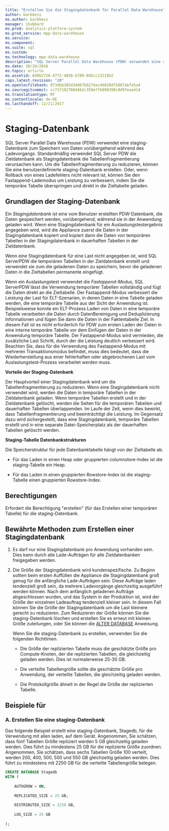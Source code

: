 ```yaml
---
title: "Erstellen Sie die Stagingdatenbank für Parallel Data Warehouse"
author: barbkess
ms.author: barbkess
manager: jhubbard
ms.prod: analytics-platform-system
ms.prod_service: mpp-data-warehouse
ms.service: 
ms.component: 
ms.suite: sql
ms.custom: 
ms.technology: mpp-data-warehouse
description: "SQL Server Parallel Data Warehouse (PDW) verwendet eine staging-Datenbank zum Speichern von Daten vorübergehend während des Ladevorgangs."
ms.date: 10/20/2016
ms.topic: article
ms.assetid: 6d0b2726-4772-4858-b700-885cc12219b2
caps.latest.revision: "20"
ms.openlocfilehash: 073dbb385d34d67b9274ac46828df5887abfe5a4
ms.sourcegitcommit: cc71f1027884462c359effb898390c8d97eaa414
ms.translationtype: MT
ms.contentlocale: de-DE
ms.lasthandoff: 12/21/2017
---
```

# <a name="staging-database"></a>Staging-Datenbank 
SQL Server Parallel Data Warehouse (PDW) verwendet eine staging-Datenbank zum Speichern von Daten vorübergehend während des Ladevorgangs. Standardmäßig verwendet SQL Server PDW die Zieldatenbank als Stagingdatenbank die Tabellenfragmentierung verursachen kann. Um die Tabellenfragmentierung zu reduzieren, können Sie eine benutzerdefinierte staging-Datenbank erstellen. Oder, wenn Rollback von eines Ladefehlers nicht relevant ist, können Sie den Fastappend-Lademodus um Leistung zu verbessern, indem Sie die temporäre Tabelle überspringen und direkt in die Zieltabelle geladen.  
  
## <a name="StagingDatabase"></a>Grundlagen der Staging-Datenbank  
Ein *Stagingdatenbank* ist eine vom Benutzer erstellten PDW-Datenbank, die Daten gespeichert werden, vorübergehend, während sie in der Anwendung geladen wird. Wenn eine Stagingdatenbank für ein Auslastungstestergebnis angegeben wird, wird die Appliance zuerst die Daten in der Stagingdatenbank kopiert und kopiert dann die Daten von temporären Tabellen in der Stagingdatenbank in dauerhaften Tabellen in der Zieldatenbank.  
  
Wenn eine Stagingdatenbank für eine Last nicht angegeben ist, wird SQL ServerPDW die temporären Tabellen in der Zieldatenbank erstellt und verwendet sie zum die geladenen Daten zu speichern, bevor die geladenen Daten in die Zieltabellen permanente eingefügt.  
  
Wenn ein Auslastungstest verwendet die *Fastappend-Modus*, SQL ServerPDW lässt die Verwendung temporärer Tabellen vollständig und fügt die Daten direkt an die Zieltabelle. Der Fastappend-Modus verbessert die Leistung der Last für ELT-Szenarien, in denen Daten in eine Tabelle geladen werden, die eine temporäre Tabelle aus der Sicht der Anwendung ist. Beispielsweise konnte ein ELT-Prozess Laden von Daten in eine temporäre Tabelle verarbeiten die Daten durch DatenBereinigung und Deduplizierung Informationen und fügen Sie dann die Daten in der Faktentabelle Ziel. In diesem Fall ist es nicht erforderlich für PDW zum ersten Laden der Daten in eine interne temporäre Tabelle vor dem Einfügen der Daten in der Anwendung temporäre Tabelle. Der Fastappend-Modus wird vermieden, die zusätzliche Last Schritt, durch der die Leistung deutlich verbessert wird. Beachten Sie, dass für die Verwendung des Fastappend-Modus mit mehreren Transaktionsmodus befindet, muss dies bedeutet, dass die Wiederherstellung aus einer fehlerhaften oder abgebrochenen Last vom Auslastungstest-Prozess verarbeitet werden muss.  
  
**Vorteile der Staging-Datenbank**  
  
Der Hauptvorteil einer Stagingdatenbank wird um die Tabellenfragmentierung zu reduzieren. Wenn eine Stagingdatenbank nicht verwendet wird, werden die Daten in temporäre Tabellen in der Zieldatenbank geladen. Wenn temporäre Tabellen erstellt und in der Zieldatenbank gelöscht, werden die Seiten für die temporären Tabellen und dauerhaften Tabellen überlappenden. Im Laufe der Zeit, wenn dies bewirkt, dass Tabellenfragmentierung und beeinträchtigt die Leistung. Im Gegensatz dazu wird sichergestellt, dass eine Stagingdatenbank, temporäre Tabellen erstellt und in eine separate Datei-Speicherplatz als der dauerhaften Tabellen gelöscht werden.  
  
**Staging-Tabelle Datenbankstrukturen**  
  
Die Speicherstruktur für jede Datenbanktabelle hängt von der Zieltabelle ab.  
  
-   Für das Laden in einen Heap oder gruppierten columnstore-Index ist die staging-Tabelle ein Heap.  
  
-   Für das Laden in einen gruppierten Rowstore-Index ist die staging-Tabelle einen gruppierten Rowstore-Index.  
  
## <a name="Permissions"></a>Berechtigungen  
Erfordert die Berechtigung "erstellen" (für das Erstellen einer temporären Tabelle) für die staging-Datenbank. 

<!-- MISSING LINKS

For more information, see [Grant Permissions to load data](grant-permissions-to-load-data.md).  

-->
  
## <a name="CreatingStagingDatabase"></a>Bewährte Methoden zum Erstellen einer Stagingdatenbank  
  
1.  Es darf nur eine Stagingdatenbank pro Anwendung vorhanden sein. Dies kann durch alle Lade-Aufträgen für alle Zieldatenbanken freigegeben werden.  
  
2.  Die Größe der Stagingdatenbank wird kundenspezifische. Zu Beginn sollten beim ersten Auffüllen die Appliance die Stagingdatenbank groß genug für die anfängliche Lade-Aufträgen sein. Diese Aufträge laden tendenziell groß sein, da mehrere Ladevorgänge gleichzeitig ausgeführt werden können. Nach dem anfänglich geladenen Aufträge abgeschlossen wurden, und das System in der Produktion ist, wird der Größe der einzelnen Ladeauftrag tendenziell kleiner sein. In diesem Fall können Sie die Größe der Stagingdatenbank um die Last kleinere gerecht zu reduzieren. Zum Reduzieren der Größe können Sie die staging-Datenbank löschen und erstellen Sie es erneut mit kleinen Größe zuteilungen, oder Sie können die [ALTER DATABASE](../t-sql/statements/alter-database-parallel-data-warehouse.md) Anweisung.  
  
    Wenn Sie die staging-Datenbank zu erstellen, verwenden Sie die folgenden Richtlinien.  
  
    -   Die Größe der replizierten Tabelle muss die geschätzte Größe pro Compute-Knoten, der die replizierten Tabellen, die gleichzeitig geladen werden. Dies ist normalerweise 25-30 GB.  
  
    -   Die verteilte Tabellengröße sollte die geschätzte Größe pro Anwendung, der verteilte Tabellen, die gleichzeitig geladen werden.  
  
    -   Die Protokollgröße ähnelt in der Regel die Größe der replizierten Tabelle.  
  
## <a name="Examples"></a>Beispiele für  
  
### <a name="a-create-a-staging-database"></a>A. Erstellen Sie eine staging-Datenbank 
Das folgende Beispiel erstellt eine staging-Datenbank, Stagedb, für die Verwendung mit allen laden, auf dem Gerät. Angenommen, Sie schätzen, dass fünf Tabellen Größe repliziert werden 5 GB gleichzeitig geladen werden. Dies führt zu mindestens 25 GB für die replizierte Größe zuordnen. Angenommen, Sie schätzen, dass sechs Tabellen Größe 100 verteilt, werden 200, 400, 500, 500 und 550 GB gleichzeitig geladen werden. Dies führt zu mindestens mit 2250 GB für die verteilte Tabellengröße belegen.  
  
```sql  
CREATE DATABASE Stagedb  
WITH (  
  
    AUTOGROW = ON,  
  
    REPLICATED_SIZE = 25 GB,  
  
    DISTRIBUTED_SIZE = 2250 GB,  
  
    LOG_SIZE = 25 GB  
  
);  
```  

<!-- MISSING LINKS
 
## See Also  
[Common metadata query examples](metadata-query-examples.md)  

-->
  
